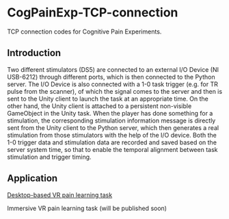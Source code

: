 # CogPainExp-TCP-connection
 TCP connection codes for Cognitive Pain Experiments.

## Introduction
Two different stimulators (DS5) are connected to an external I/O Device (NI USB-6212) through different ports, which is then connected to the Python server. The I/O Device is also connected with a 1-0 task trigger (e.g. for TR pulse from the scanner), of which the signal comes to the server and then is sent to the Unity client to launch the task at an appropriate time. On the other hand, the Unity client is attached to a persistent non-visible GameObject in the Unity task. When the player has done something for a stimulation, the corresponding stimulation information message is directly sent from the Unity client to the Python server, which then generates a real stimulation from those stimulators with the help of the I/O device. Both the 1-0 trigger data and stimulation data are recorded and saved based on the server system time, so that to enable the temporal alignment between task stimulation and trigger timing.

## Application
[Desktop-based VR pain learning task](https://github.com/Chronowanderer/CogPainExp-Desktop-App)

Immersive VR pain learning task (will be published soon)
